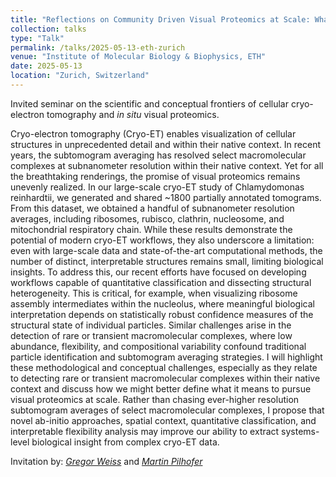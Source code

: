 ```yaml
---
title: "Reflections on Community Driven Visual Proteomics at Scale: What Will It Take to Understand Biology with It?"
collection: talks
type: "Talk"
permalink: /talks/2025-05-13-eth-zurich
venue: "Institute of Molecular Biology & Biophysics, ETH"
date: 2025-05-13
location: "Zurich, Switzerland"
---
```


Invited seminar on the scientific and conceptual frontiers of cellular cryo-electron tomography and _in situ_ visual proteomics.

Cryo-electron tomography (Cryo-ET) enables visualization of cellular structures in unprecedented detail and within their native context. In recent years, the subtomogram averaging has resolved select macromolecular complexes at subnanometer resolution within their native context. Yet for all the breathtaking renderings, the promise of visual proteomics remains unevenly realized.
In our large-scale cryo-ET study of Chlamydomonas reinhardtii, we generated and shared ~1800 partially annotated tomograms. From this dataset, we obtained a handful of subnanometer resolution averages, including ribosomes, rubisco, clathrin, nucleosome, and mitochondrial respiratory chain. While these results demonstrate the potential of modern cryo-ET workflows, they also underscore a limitation: even with large-scale data and state-of-the-art computational methods, the number of distinct, interpretable structures remains small, limiting biological insights.
To address this, our recent efforts have focused on developing workflows capable of quantitative classification and dissecting structural heterogeneity. This is critical, for example, when visualizing ribosome assembly intermediates within the nucleolus, where meaningful biological interpretation depends on statistically robust confidence measures of the structural state of individual particles. Similar challenges arise in the detection of rare or transient macromolecular complexes, where low abundance, flexibility, and compositional variability confound traditional particle identification and subtomogram averaging strategies.
I will highlight these methodological and conceptual challenges, especially as they relate to detecting rare or transient macromolecular complexes within their native context and discuss how we might better define what it means to pursue visual proteomics at scale. Rather than chasing ever-higher resolution subtomogram averages of select macromolecular complexes, I propose that novel ab-initio approaches, spatial context, quantitative classification, and interpretable flexibility analysis may improve our ability to extract systems-level biological insight from complex cryo-ET data.

Invitation by: [_Gregor Weiss_](https://www.weiss-laboratory.comr) and [_Martin Pilhofer_](https://pilhoferlab.ethz.ch/people/Martin-Pilhofer.html)